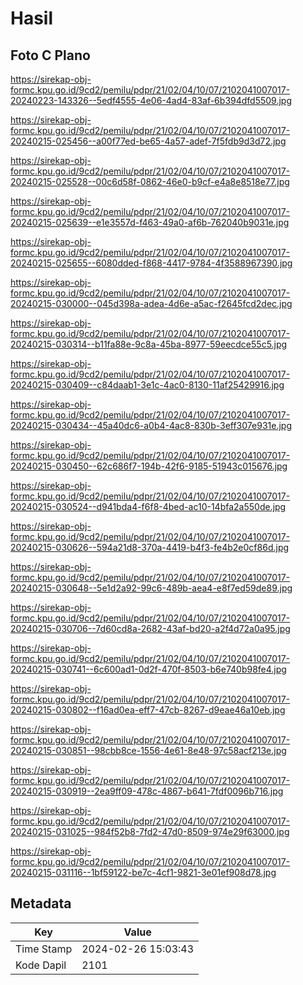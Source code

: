 # Hasil

## Foto C Plano

https://sirekap-obj-formc.kpu.go.id/9cd2/pemilu/pdpr/21/02/04/10/07/2102041007017-20240223-143326--5edf4555-4e06-4ad4-83af-6b394dfd5509.jpg

https://sirekap-obj-formc.kpu.go.id/9cd2/pemilu/pdpr/21/02/04/10/07/2102041007017-20240215-025456--a00f77ed-be65-4a57-adef-7f5fdb9d3d72.jpg

https://sirekap-obj-formc.kpu.go.id/9cd2/pemilu/pdpr/21/02/04/10/07/2102041007017-20240215-025528--00c6d58f-0862-46e0-b9cf-e4a8e8518e77.jpg

https://sirekap-obj-formc.kpu.go.id/9cd2/pemilu/pdpr/21/02/04/10/07/2102041007017-20240215-025639--e1e3557d-f463-49a0-af6b-762040b9031e.jpg

https://sirekap-obj-formc.kpu.go.id/9cd2/pemilu/pdpr/21/02/04/10/07/2102041007017-20240215-025655--6080dded-f868-4417-9784-4f3588967390.jpg

https://sirekap-obj-formc.kpu.go.id/9cd2/pemilu/pdpr/21/02/04/10/07/2102041007017-20240215-030000--045d398a-adea-4d6e-a5ac-f2645fcd2dec.jpg

https://sirekap-obj-formc.kpu.go.id/9cd2/pemilu/pdpr/21/02/04/10/07/2102041007017-20240215-030314--b11fa88e-9c8a-45ba-8977-59eecdce55c5.jpg

https://sirekap-obj-formc.kpu.go.id/9cd2/pemilu/pdpr/21/02/04/10/07/2102041007017-20240215-030409--c84daab1-3e1c-4ac0-8130-11af25429916.jpg

https://sirekap-obj-formc.kpu.go.id/9cd2/pemilu/pdpr/21/02/04/10/07/2102041007017-20240215-030434--45a40dc6-a0b4-4ac8-830b-3eff307e931e.jpg

https://sirekap-obj-formc.kpu.go.id/9cd2/pemilu/pdpr/21/02/04/10/07/2102041007017-20240215-030450--62c686f7-194b-42f6-9185-51943c015676.jpg

https://sirekap-obj-formc.kpu.go.id/9cd2/pemilu/pdpr/21/02/04/10/07/2102041007017-20240215-030524--d941bda4-f6f8-4bed-ac10-14bfa2a550de.jpg

https://sirekap-obj-formc.kpu.go.id/9cd2/pemilu/pdpr/21/02/04/10/07/2102041007017-20240215-030626--594a21d8-370a-4419-b4f3-fe4b2e0cf86d.jpg

https://sirekap-obj-formc.kpu.go.id/9cd2/pemilu/pdpr/21/02/04/10/07/2102041007017-20240215-030648--5e1d2a92-99c6-489b-aea4-e8f7ed59de89.jpg

https://sirekap-obj-formc.kpu.go.id/9cd2/pemilu/pdpr/21/02/04/10/07/2102041007017-20240215-030706--7d60cd8a-2682-43af-bd20-a2f4d72a0a95.jpg

https://sirekap-obj-formc.kpu.go.id/9cd2/pemilu/pdpr/21/02/04/10/07/2102041007017-20240215-030741--6c600ad1-0d2f-470f-8503-b6e740b98fe4.jpg

https://sirekap-obj-formc.kpu.go.id/9cd2/pemilu/pdpr/21/02/04/10/07/2102041007017-20240215-030802--f16ad0ea-eff7-47cb-8267-d9eae46a10eb.jpg

https://sirekap-obj-formc.kpu.go.id/9cd2/pemilu/pdpr/21/02/04/10/07/2102041007017-20240215-030851--98cbb8ce-1556-4e61-8e48-97c58acf213e.jpg

https://sirekap-obj-formc.kpu.go.id/9cd2/pemilu/pdpr/21/02/04/10/07/2102041007017-20240215-030919--2ea9ff09-478c-4867-b641-7fdf0096b716.jpg

https://sirekap-obj-formc.kpu.go.id/9cd2/pemilu/pdpr/21/02/04/10/07/2102041007017-20240215-031025--984f52b8-7fd2-47d0-8509-974e29f63000.jpg

https://sirekap-obj-formc.kpu.go.id/9cd2/pemilu/pdpr/21/02/04/10/07/2102041007017-20240215-031116--1bf59122-be7c-4cf1-9821-3e01ef908d78.jpg


## Metadata

| Key        | Value               |
| ---------- | ------------------- |
| Time Stamp | 2024-02-26 15:03:43 |
| Kode Dapil | 2101                |



